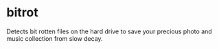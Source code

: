 bitrot
======

Detects bit rotten files on the hard drive to save your precious photo and music collection from slow decay.